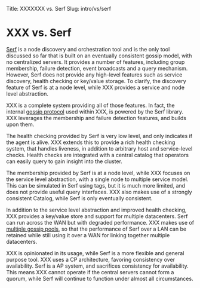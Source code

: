 Title: XXXXXXX vs. Serf
Slug: intro/vs/serf


# XXX vs. Serf

[Serf](http://www.serfdom.io) is a node discovery and orchestration tool and is the only
tool discussed so far that is built on an eventually consistent gossip model,
with no centralized servers. It provides a number of features, including group
membership, failure detection, event broadcasts and a query mechanism. However,
Serf does not provide any high-level features such as service discovery, health
checking or key/value storage. To clarify, the discovery feature of Serf is at a node
level, while XXX provides a service and node level abstraction.

XXX is a complete system providing all of those features. In fact, the internal
[gossip protocol](/docs/internals/gossip.html) used within XXX, is powered by
the Serf library. XXX leverages the membership and failure detection features,
and builds upon them.

The health checking provided by Serf is very low level, and only indicates if the
agent is alive. XXX extends this to provide a rich health checking system,
that handles liveness, in addition to arbitrary host and service-level checks.
Health checks are integrated with a central catalog that operators can easily
query to gain insight into the cluster.

The membership provided by Serf is at a node level, while XXX focuses
on the service level abstraction, with a single node to multiple service model.
This can be simulated in Serf using tags, but it is much more limited, and does
not provide useful query interfaces. XXX also makes use of a strongly consistent
Catalog, while Serf is only eventually consistent.

In addition to the service level abstraction and improved health checking,
XXX provides a key/value store and support for multiple datacenters.
Serf can run across the WAN but with degraded performance. XXX makes use
of [multiple gossip pools](/docs/internals/architecture.html), so that
the performance of Serf over a LAN can be retained while still using it over
a WAN for linking together multiple datacenters.

XXX is opinionated in its usage, while Serf is a more flexible and
general purpose tool. XXX uses a CP architecture, favoring consistency over
availability. Serf is a AP system, and sacrifices consistency for availability.
This means XXX cannot operate if the central servers cannot form a quorum,
while Serf will continue to function under almost all circumstances.

